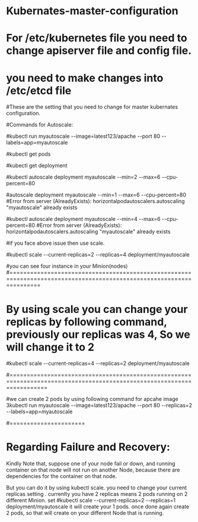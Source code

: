 # Kubernates-master-configuration

# For /etc/kubernetes file you need to change apiserver file and config file.

# you need to make changes into /etc/etcd file 

#These are the setting that you need to change for master kubernates configuration.


#Commands for Autoscale:

#kubectl run myautoscale --image=latest123/apache --port 80 --labels=app=myautoscale

#kubectl get pods

#kubectl get deployment

#kubectl autoscale deployment myautoscale --min=2 --max=6 --cpu-percent=80

#autoscale deployment myautoscale --min=1 --max=6 --cpu-percent=80
#Error from server (AlreadyExists): horizontalpodautoscalers.autoscaling "myautoscale" already exists

#kubectl autoscale deployment myautoscale --min=4 --max=6 --cpu-percent=80
#Error from server (AlreadyExists): horizontalpodautoscalers.autoscaling "myautoscale" already exists

#if you face above issue then use scale.

#kubectl scale --current-replicas=2 --replicas=4 deployment/myautoscale


#you can see four instance in your Minion(nodes)
#=====================================================================================================================

# By using scale you can change your replicas by following command, previously our replicas was 4, So we will change it to 2

#kubectl scale --current-replicas=4 --replicas=2  deployment/myautoscale

#=======================================================================================================================

#we can create 2 pods by using following command for apcahe image
3kubectl run myautoscale --image=latest123/apache --port 80 --replicas=2 --labels=app=myautoscale 

#======================
# Regarding Failure and Recovery: 

Kindly Note that, suppose one of your node fail or down, and running container on that node will not run on another Node, because there are dependencies for the container on that node.

But you can do it by using kubectl scale.
you need to change your current replicas setting .
currenlty you have 2 replicas means 2 pods running on 2 different Minion.
set 
#kubectl scale --current-replicas=2 --replicas=1 deployment/myautoscale
it will create your 1 pods. once done again create 2 pods, so that will create on your different Node that is running.


